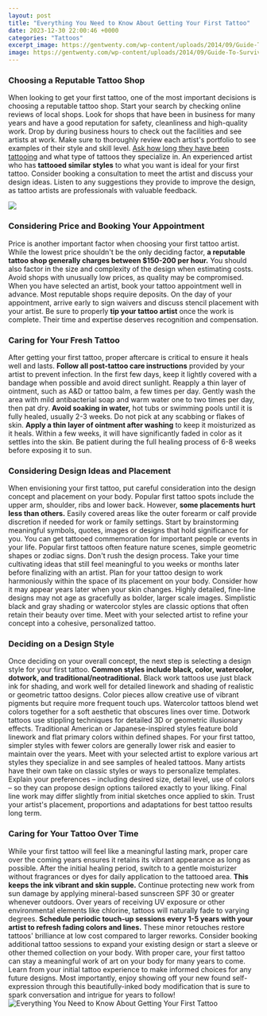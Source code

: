 ```yaml
---
layout: post
title: "Everything You Need to Know About Getting Your First Tattoo"
date: 2023-12-30 22:00:46 +0000
categories: "Tattoos"
excerpt_image: https://gentwenty.com/wp-content/uploads/2014/09/Guide-To-Surviving-Your-First-Tattoo.png
image: https://gentwenty.com/wp-content/uploads/2014/09/Guide-To-Surviving-Your-First-Tattoo.png
---
```


### Choosing a Reputable Tattoo Shop
When looking to get your first tattoo, one of the most important decisions is choosing a reputable tattoo shop. Start your search by checking online reviews of local shops. Look for shops that have been in business for many years and have a good reputation for safety, cleanliness and high-quality work. Drop by during business hours to check out the facilities and see artists at work. 
Make sure to thoroughly review each artist's portfolio to see examples of their style and skill level. [Ask how long they have been tattooing](https://yt.io.vn/collection/agostini) and what type of tattoos they specialize in. An experienced artist who has **tattooed similar styles** to what you want is ideal for your first tattoo. Consider booking a consultation to meet the artist and discuss your design ideas. Listen to any suggestions they provide to improve the design, as tattoo artists are professionals with valuable feedback.

![](https://www.dailyinfographic.com/wp-content/uploads/2019/11/Getting-a-Tattoo-Infographic-1.jpg)
### Considering Price and Booking Your Appointment
Price is another important factor when choosing your first tattoo artist. While the lowest price shouldn't be the only deciding factor, **a reputable tattoo shop generally charges between $150-200 per hour.** You should also factor in the size and complexity of the design when estimating costs. Avoid shops with unusually low prices, as quality may be compromised. 
When you have selected an artist, book your tattoo appointment well in advance. Most reputable shops require deposits. On the day of your appointment, arrive early to sign waivers and discuss stencil placement with your artist. Be sure to properly **tip your tattoo artist** once the work is complete. Their time and expertise deserves recognition and compensation.
### Caring for Your Fresh Tattoo
After getting your first tattoo, proper aftercare is critical to ensure it heals well and lasts. **Follow all post-tattoo care instructions** provided by your artist to prevent infection. In the first few days, keep it lightly covered with a bandage when possible and avoid direct sunlight. Reapply a thin layer of ointment, such as A&D or tattoo balm, a few times per day. 
Gently wash the area with mild antibacterial soap and warm water one to two times per day, then pat dry. **Avoid soaking in water,** hot tubs or swimming pools until it is fully healed, usually 2-3 weeks. Do not pick at any scabbing or flakes of skin. **Apply a thin layer of ointment after washing** to keep it moisturized as it heals. Within a few weeks, it will have significantly faded in color as it settles into the skin. Be patient during the full healing process of 6-8 weeks before exposing it to sun.
### Considering Design Ideas and Placement  
When envisioning your first tattoo, put careful consideration into the design concept and placement on your body. Popular first tattoo spots include the upper arm, shoulder, ribs and lower back. However, **some placements hurt less than others.** Easily covered areas like the outer forearm or calf provide discretion if needed for work or family settings. 
Start by brainstorming meaningful symbols, quotes, images or designs that hold significance for you. You can get tattooed commemoration for important people or events in your life. Popular first tattoos often feature nature scenes, simple geometric shapes or zodiac signs. Don't rush the design process. Take your time cultivating ideas that still feel meaningful to you weeks or months later before finalizing with an artist.
Plan for your tattoo design to work harmoniously within the space of its placement on your body. Consider how it may appear years later when your skin changes. Highly detailed, fine-line designs may not age as gracefully as bolder, larger scale images. Simplistic black and gray shading or watercolor styles are classic options that often retain their beauty over time. Meet with your selected artist to refine your concept into a cohesive, personalized tattoo.
### Deciding on a Design Style
Once deciding on your overall concept, the next step is selecting a design style for your first tattoo. **Common styles include black, color, watercolor, dotwork, and traditional/neotraditional.** Black work tattoos use just black ink for shading, and work well for detailed linework and shading of realistic or geometric tattoo designs. Color pieces allow creative use of vibrant pigments but require more frequent touch ups. 
Watercolor tattoos blend wet colors together for a soft aesthetic that obscures lines over time. Dotwork tattoos use stippling techniques for detailed 3D or geometric illusionary effects. Traditional American or Japanese-inspired styles feature bold linework and flat primary colors within defined shapes. For your first tattoo, simpler styles with fewer colors are generally lower risk and easier to maintain over the years.
Meet with your selected artist to explore various art styles they specialize in and see samples of healed tattoos. Many artists have their own take on classic styles or ways to personalize templates. Explain your preferences – including desired size, detail level, use of colors – so they can propose design options tailored exactly to your liking. Final line work may differ slightly from initial sketches once applied to skin. Trust your artist's placement, proportions and adaptations for best tattoo results long term.
### Caring for Your Tattoo Over Time  
While your first tattoo will feel like a meaningful lasting mark, proper care over the coming years ensures it retains its vibrant appearance as long as possible. After the initial healing period, switch to a gentle moisturizer without fragrances or dyes for daily application to the tattooed area. **This keeps the ink vibrant and skin supple.** Continue protecting new work from sun damage by applying mineral-based sunscreen SPF 30 or greater whenever outdoors. 
Over years of receiving UV exposure or other environmental elements like chlorine, tattoos will naturally fade to varying degrees. **Schedule periodic touch-up sessions every 1-5 years with your artist to refresh fading colors and lines.** These minor retouches restore tattoos' brilliance at low cost compared to larger reworks. Consider booking additional tattoo sessions to expand your existing design or start a sleeve or other themed collection on your body.
With proper care, your first tattoo can stay a meaningful work of art on your body for many years to come. Learn from your initial tattoo experience to make informed choices for any future designs. Most importantly, enjoy showing off your new found self-expression through this beautifully-inked body modification that is sure to spark conversation and intrigue for years to follow!
![Everything You Need to Know About Getting Your First Tattoo](https://gentwenty.com/wp-content/uploads/2014/09/Guide-To-Surviving-Your-First-Tattoo.png)